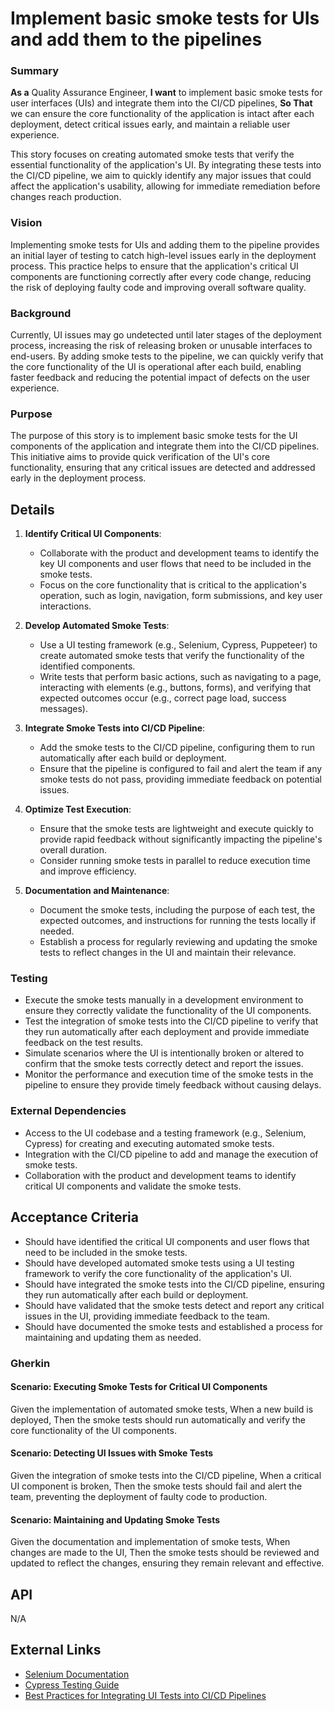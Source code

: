 
# Implement basic smoke tests for UIs and add them to the pipelines
### Summary
**As a** Quality Assurance Engineer, **I want** to implement basic smoke tests for user interfaces (UIs) and integrate them into the CI/CD pipelines, **So That** we can ensure the core functionality of the application is intact after each deployment, detect critical issues early, and maintain a reliable user experience.

This story focuses on creating automated smoke tests that verify the essential functionality of the application's UI. By integrating these tests into the CI/CD pipeline, we aim to quickly identify any major issues that could affect the application's usability, allowing for immediate remediation before changes reach production.

### Vision
Implementing smoke tests for UIs and adding them to the pipeline provides an initial layer of testing to catch high-level issues early in the deployment process. This practice helps to ensure that the application's critical UI components are functioning correctly after every code change, reducing the risk of deploying faulty code and improving overall software quality.

### Background
Currently, UI issues may go undetected until later stages of the deployment process, increasing the risk of releasing broken or unusable interfaces to end-users. By adding smoke tests to the pipeline, we can quickly verify that the core functionality of the UI is operational after each build, enabling faster feedback and reducing the potential impact of defects on the user experience.

### Purpose
The purpose of this story is to implement basic smoke tests for the UI components of the application and integrate them into the CI/CD pipelines. This initiative aims to provide quick verification of the UI's core functionality, ensuring that any critical issues are detected and addressed early in the deployment process.

## Details
1. **Identify Critical UI Components**:
    - Collaborate with the product and development teams to identify the key UI components and user flows that need to be included in the smoke tests.
    - Focus on the core functionality that is critical to the application's operation, such as login, navigation, form submissions, and key user interactions.

2. **Develop Automated Smoke Tests**:
    - Use a UI testing framework (e.g., Selenium, Cypress, Puppeteer) to create automated smoke tests that verify the functionality of the identified components.
    - Write tests that perform basic actions, such as navigating to a page, interacting with elements (e.g., buttons, forms), and verifying that expected outcomes occur (e.g., correct page load, success messages).

3. **Integrate Smoke Tests into CI/CD Pipeline**:
    - Add the smoke tests to the CI/CD pipeline, configuring them to run automatically after each build or deployment.
    - Ensure that the pipeline is configured to fail and alert the team if any smoke tests do not pass, providing immediate feedback on potential issues.

4. **Optimize Test Execution**:
    - Ensure that the smoke tests are lightweight and execute quickly to provide rapid feedback without significantly impacting the pipeline's overall duration.
    - Consider running smoke tests in parallel to reduce execution time and improve efficiency.

5. **Documentation and Maintenance**:
    - Document the smoke tests, including the purpose of each test, the expected outcomes, and instructions for running the tests locally if needed.
    - Establish a process for regularly reviewing and updating the smoke tests to reflect changes in the UI and maintain their relevance.

### Testing
- Execute the smoke tests manually in a development environment to ensure they correctly validate the functionality of the UI components.
- Test the integration of smoke tests into the CI/CD pipeline to verify that they run automatically after each deployment and provide immediate feedback on the test results.
- Simulate scenarios where the UI is intentionally broken or altered to confirm that the smoke tests correctly detect and report the issues.
- Monitor the performance and execution time of the smoke tests in the pipeline to ensure they provide timely feedback without causing delays.

### External Dependencies
- Access to the UI codebase and a testing framework (e.g., Selenium, Cypress) for creating and executing automated smoke tests.
- Integration with the CI/CD pipeline to add and manage the execution of smoke tests.
- Collaboration with the product and development teams to identify critical UI components and validate the smoke tests.

## Acceptance Criteria
- Should have identified the critical UI components and user flows that need to be included in the smoke tests.
- Should have developed automated smoke tests using a UI testing framework to verify the core functionality of the application's UI.
- Should have integrated the smoke tests into the CI/CD pipeline, ensuring they run automatically after each build or deployment.
- Should have validated that the smoke tests detect and report any critical issues in the UI, providing immediate feedback to the team.
- Should have documented the smoke tests and established a process for maintaining and updating them as needed.

### Gherkin
#### Scenario: Executing Smoke Tests for Critical UI Components
Given the implementation of automated smoke tests,
When a new build is deployed,
Then the smoke tests should run automatically and verify the core functionality of the UI components.

#### Scenario: Detecting UI Issues with Smoke Tests
Given the integration of smoke tests into the CI/CD pipeline,
When a critical UI component is broken,
Then the smoke tests should fail and alert the team, preventing the deployment of faulty code to production.

#### Scenario: Maintaining and Updating Smoke Tests
Given the documentation and implementation of smoke tests,
When changes are made to the UI,
Then the smoke tests should be reviewed and updated to reflect the changes, ensuring they remain relevant and effective.

## API
N/A

## External Links
- [Selenium Documentation](https://www.selenium.dev/documentation/)
- [Cypress Testing Guide](https://docs.cypress.io/guides/overview/why-cypress)
- [Best Practices for Integrating UI Tests into CI/CD Pipelines](#)
